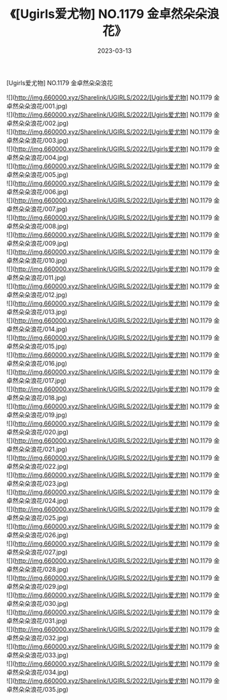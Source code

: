 ﻿---
layout: post
title:  《[Ugirls爱尤物] NO.1179 金卓然朵朵浪花》
date:   2023-03-13
img: http://img.660000.xyz/Sharelink/UGIRLS/2022/[Ugirls爱尤物] NO.1179 金卓然朵朵浪花/000.jpg
categories: [美女, 清纯, 唯美]
---

[Ugirls爱尤物] NO.1179 金卓然朵朵浪花

 ![](http://img.660000.xyz/Sharelink/UGIRLS/2022/[Ugirls爱尤物] NO.1179 金卓然朵朵浪花/001.jpg) <br>![](http://img.660000.xyz/Sharelink/UGIRLS/2022/[Ugirls爱尤物] NO.1179 金卓然朵朵浪花/002.jpg) <br>![](http://img.660000.xyz/Sharelink/UGIRLS/2022/[Ugirls爱尤物] NO.1179 金卓然朵朵浪花/003.jpg) <br>![](http://img.660000.xyz/Sharelink/UGIRLS/2022/[Ugirls爱尤物] NO.1179 金卓然朵朵浪花/004.jpg) <br>![](http://img.660000.xyz/Sharelink/UGIRLS/2022/[Ugirls爱尤物] NO.1179 金卓然朵朵浪花/005.jpg) <br>![](http://img.660000.xyz/Sharelink/UGIRLS/2022/[Ugirls爱尤物] NO.1179 金卓然朵朵浪花/006.jpg) <br>![](http://img.660000.xyz/Sharelink/UGIRLS/2022/[Ugirls爱尤物] NO.1179 金卓然朵朵浪花/007.jpg) <br>![](http://img.660000.xyz/Sharelink/UGIRLS/2022/[Ugirls爱尤物] NO.1179 金卓然朵朵浪花/008.jpg) <br>![](http://img.660000.xyz/Sharelink/UGIRLS/2022/[Ugirls爱尤物] NO.1179 金卓然朵朵浪花/009.jpg) <br>![](http://img.660000.xyz/Sharelink/UGIRLS/2022/[Ugirls爱尤物] NO.1179 金卓然朵朵浪花/010.jpg) <br>![](http://img.660000.xyz/Sharelink/UGIRLS/2022/[Ugirls爱尤物] NO.1179 金卓然朵朵浪花/011.jpg) <br>![](http://img.660000.xyz/Sharelink/UGIRLS/2022/[Ugirls爱尤物] NO.1179 金卓然朵朵浪花/012.jpg) <br>![](http://img.660000.xyz/Sharelink/UGIRLS/2022/[Ugirls爱尤物] NO.1179 金卓然朵朵浪花/013.jpg) <br>![](http://img.660000.xyz/Sharelink/UGIRLS/2022/[Ugirls爱尤物] NO.1179 金卓然朵朵浪花/014.jpg) <br>![](http://img.660000.xyz/Sharelink/UGIRLS/2022/[Ugirls爱尤物] NO.1179 金卓然朵朵浪花/015.jpg) <br>![](http://img.660000.xyz/Sharelink/UGIRLS/2022/[Ugirls爱尤物] NO.1179 金卓然朵朵浪花/016.jpg) <br>![](http://img.660000.xyz/Sharelink/UGIRLS/2022/[Ugirls爱尤物] NO.1179 金卓然朵朵浪花/017.jpg) <br>![](http://img.660000.xyz/Sharelink/UGIRLS/2022/[Ugirls爱尤物] NO.1179 金卓然朵朵浪花/018.jpg) <br>![](http://img.660000.xyz/Sharelink/UGIRLS/2022/[Ugirls爱尤物] NO.1179 金卓然朵朵浪花/019.jpg) <br>![](http://img.660000.xyz/Sharelink/UGIRLS/2022/[Ugirls爱尤物] NO.1179 金卓然朵朵浪花/020.jpg) <br>![](http://img.660000.xyz/Sharelink/UGIRLS/2022/[Ugirls爱尤物] NO.1179 金卓然朵朵浪花/021.jpg) <br>![](http://img.660000.xyz/Sharelink/UGIRLS/2022/[Ugirls爱尤物] NO.1179 金卓然朵朵浪花/022.jpg) <br>![](http://img.660000.xyz/Sharelink/UGIRLS/2022/[Ugirls爱尤物] NO.1179 金卓然朵朵浪花/023.jpg) <br>![](http://img.660000.xyz/Sharelink/UGIRLS/2022/[Ugirls爱尤物] NO.1179 金卓然朵朵浪花/024.jpg) <br>![](http://img.660000.xyz/Sharelink/UGIRLS/2022/[Ugirls爱尤物] NO.1179 金卓然朵朵浪花/025.jpg) <br>![](http://img.660000.xyz/Sharelink/UGIRLS/2022/[Ugirls爱尤物] NO.1179 金卓然朵朵浪花/026.jpg) <br>![](http://img.660000.xyz/Sharelink/UGIRLS/2022/[Ugirls爱尤物] NO.1179 金卓然朵朵浪花/027.jpg) <br>![](http://img.660000.xyz/Sharelink/UGIRLS/2022/[Ugirls爱尤物] NO.1179 金卓然朵朵浪花/028.jpg) <br>![](http://img.660000.xyz/Sharelink/UGIRLS/2022/[Ugirls爱尤物] NO.1179 金卓然朵朵浪花/029.jpg) <br>![](http://img.660000.xyz/Sharelink/UGIRLS/2022/[Ugirls爱尤物] NO.1179 金卓然朵朵浪花/030.jpg) <br>![](http://img.660000.xyz/Sharelink/UGIRLS/2022/[Ugirls爱尤物] NO.1179 金卓然朵朵浪花/031.jpg) <br>![](http://img.660000.xyz/Sharelink/UGIRLS/2022/[Ugirls爱尤物] NO.1179 金卓然朵朵浪花/032.jpg) <br>![](http://img.660000.xyz/Sharelink/UGIRLS/2022/[Ugirls爱尤物] NO.1179 金卓然朵朵浪花/033.jpg) <br>![](http://img.660000.xyz/Sharelink/UGIRLS/2022/[Ugirls爱尤物] NO.1179 金卓然朵朵浪花/034.jpg) <br>![](http://img.660000.xyz/Sharelink/UGIRLS/2022/[Ugirls爱尤物] NO.1179 金卓然朵朵浪花/035.jpg) <br>